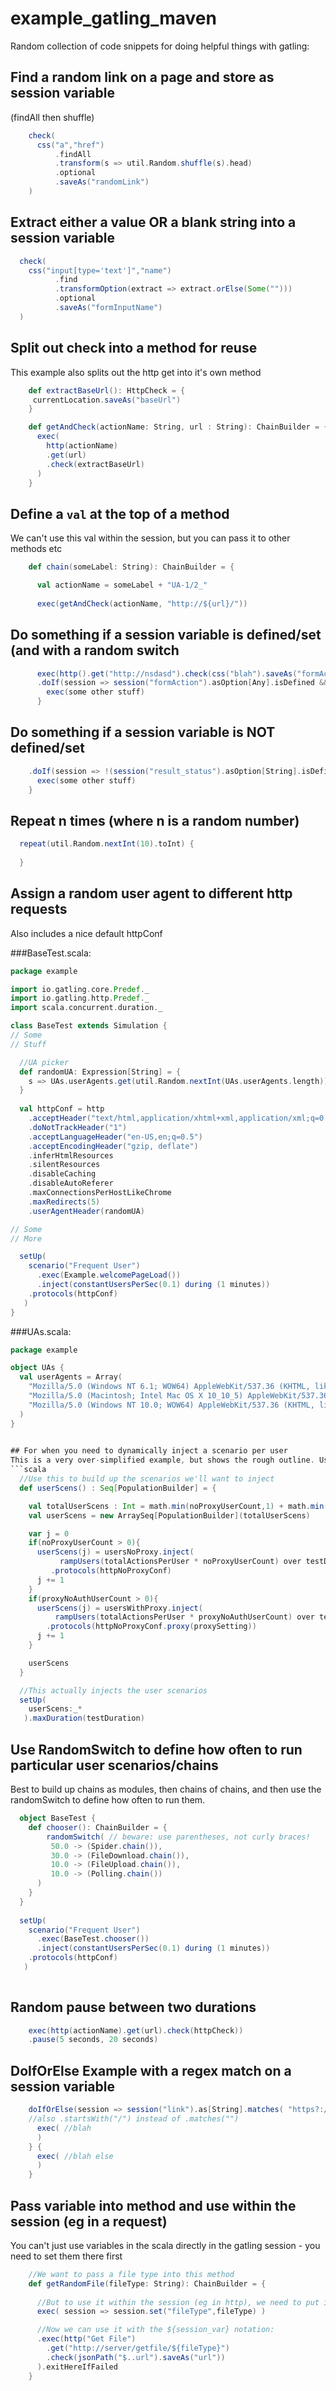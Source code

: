 # example_gatling_maven

Random collection of code snippets for doing helpful things with gatling:

## Find a random link on a page and store as session variable
(findAll then shuffle)
```scala
    check(
      css("a","href")
          .findAll
          .transform(s => util.Random.shuffle(s).head)
          .optional
          .saveAs("randomLink")
    )
```


## Extract either a value OR a blank string into a session variable
```scala
  check(
    css("input[type='text']","name")
          .find
          .transformOption(extract => extract.orElse(Some("")))
          .optional
          .saveAs("formInputName")
  )
```

## Split out check into a method for reuse
This example also splits out the http get into it's own method
```scala
    def extractBaseUrl(): HttpCheck = {
     currentLocation.saveAs("baseUrl")
    }

    def getAndCheck(actionName: String, url : String): ChainBuilder = {
      exec(
        http(actionName)
        .get(url)
        .check(extractBaseUrl)
      )
    }
```

## Define a `val` at the top of a method
We can't use this val within the session, but you can pass it to other methods etc
```scala
    def chain(someLabel: String): ChainBuilder = {

      val actionName = someLabel + "UA-1/2_"
      
      exec(getAndCheck(actionName, "http://${url}/"))
```

## Do something if a session variable is defined/set (and with a random switch
```scala
      exec(http().get("http://nsdasd").check(css("blah").saveAs("formAction")))
      .doIf(session => session("formAction").asOption[Any].isDefined && util.Random.nextInt(10).toInt > 5) {
        exec(some other stuff)
      }
```

## Do something if a session variable is NOT defined/set
```scala
    .doIf(session => !(session("result_status").asOption[String].isDefined)) {
      exec(some other stuff)
    }
```

## Repeat n times (where n is a random number)
```scala
  repeat(util.Random.nextInt(10).toInt) {
  
  }
```

## Assign a random user agent to different http requests
Also includes a nice default httpConf

###BaseTest.scala:
```scala
package example

import io.gatling.core.Predef._
import io.gatling.http.Predef._
import scala.concurrent.duration._

class BaseTest extends Simulation {
// Some
// Stuff

  //UA picker
  def randomUA: Expression[String] = {
    s => UAs.userAgents.get(util.Random.nextInt(UAs.userAgents.length))
  }
  
  val httpConf = http
    .acceptHeader("text/html,application/xhtml+xml,application/xml;q=0.9,*/*;q=0.8")
    .doNotTrackHeader("1")
    .acceptLanguageHeader("en-US,en;q=0.5")
    .acceptEncodingHeader("gzip, deflate")
    .inferHtmlResources
    .silentResources
    .disableCaching
    .disableAutoReferer
    .maxConnectionsPerHostLikeChrome
    .maxRedirects(5)
    .userAgentHeader(randomUA)

// Some
// More

  setUp(
    scenario("Frequent User")
      .exec(Example.welcomePageLoad())
      .inject(constantUsersPerSec(0.1) during (1 minutes))
    .protocols(httpConf)
   )
}
```

###UAs.scala:
```scala
package example

object UAs {
  val userAgents = Array(
    "Mozilla/5.0 (Windows NT 6.1; WOW64) AppleWebKit/537.36 (KHTML, like Gecko) Chrome/45.0.2454.101 Safari/537.36",
    "Mozilla/5.0 (Macintosh; Intel Mac OS X 10_10_5) AppleWebKit/537.36 (KHTML, like Gecko) Chrome/45.0.2454.101 Safari/537.36",
    "Mozilla/5.0 (Windows NT 10.0; WOW64) AppleWebKit/537.36 (KHTML, like Gecko) Chrome/45.0.2454.101 Safari/537.36"
  )
}
 

## For when you need to dynamically inject a scenario per user
This is a very over-simplified example, but shows the rough outline. Useful for if you need to build up, say, n users but picking a random proxy username/password from a list of m (or perhaps some other variant within the http header/protocol). Because we can't pick the username/password dynamically like we could, say, with the useragent, the below allows us to build a set of users with differing httpConfs.
```scala
  //Use this to build up the scenarios we'll want to inject
  def userScens() : Seq[PopulationBuilder] = {

    val totalUserScens : Int = math.min(noProxyUserCount,1) + math.min(proxyNoAuthUserCount,1)
    val userScens = new ArraySeq[PopulationBuilder](totalUserScens)

    var j = 0
    if(noProxyUserCount > 0){
      userScens(j) = usersNoProxy.inject(
           rampUsers(totalActionsPerUser * noProxyUserCount) over testDuration)
         .protocols(httpNoProxyConf)
      j += 1
    }
    if(proxyNoAuthUserCount > 0){
      userScens(j) = usersWithProxy.inject(
          rampUsers(totalActionsPerUser * proxyNoAuthUserCount) over testDuration)
        .protocols(httpNoProxyConf.proxy(proxySetting))
      j += 1
    }

    userScens
  }

  //This actually injects the user scenarios
  setUp(
    userScens:_*
   ).maxDuration(testDuration)
```

## Use RandomSwitch to define how often to run particular user scenarios/chains
Best to build up chains as modules, then chains of chains, and then use the randomSwitch to define how often to run them.

```scala
  object BaseTest {
    def chooser(): ChainBuilder = {
        randomSwitch( // beware: use parentheses, not curly braces!
         50.0 -> (Spider.chain()),
         30.0 -> (FileDownload.chain()),
         10.0 -> (FileUpload.chain()),
         10.0 -> (Polling.chain())
      )
    }
  }
  
  setUp(
    scenario("Frequent User")
      .exec(BaseTest.chooser())
      .inject(constantUsersPerSec(0.1) during (1 minutes))
    .protocols(httpConf)
   )
  
```

## Random pause between two durations
```scala
    exec(http(actionName).get(url).check(httpCheck))
    .pause(5 seconds, 20 seconds)
```

## DoIfOrElse Example with a regex match on a session variable
```scala
    doIfOrElse(session => session("link").as[String].matches( "https?://.*")) {
    //also .startsWith("/") instead of .matches("")
      exec( //blah
      )
    } {
      exec( //blah else
      )
    }
```

## Pass variable into method and use within the session (eg in a request)
You can't just use variables in the scala directly in the gatling session - you need to set them there first
```scala
    //We want to pass a file type into this method
    def getRandomFile(fileType: String): ChainBuilder = {
    
      //But to use it within the session (eg in http), we need to put it on the session
      exec( session => session.set("fileType",fileType) )

      //Now we can use it with the ${session_var} notation:
      .exec(http("Get File")
        .get("http://server/getfile/${fileType}")
        .check(jsonPath("$..url").saveAs("url"))
      ).exitHereIfFailed
    }
```




